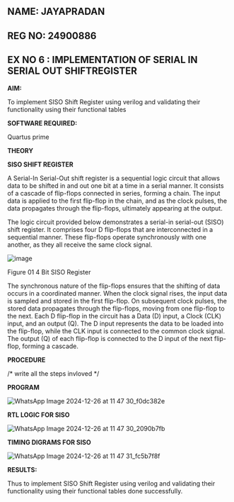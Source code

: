 
## NAME: JAYAPRADAN

## REG NO: 24900886

## EX NO 6 : IMPLEMENTATION  OF SERIAL IN SERIAL OUT SHIFTREGISTER

**AIM:**

To implement  SISO Shift Register using verilog and validating their functionality using their functional tables

**SOFTWARE REQUIRED:**

Quartus prime

**THEORY**

**SISO SHIFT REGISTER**

A Serial-In Serial-Out shift register is a sequential logic circuit that allows data to be shifted in and out one bit at a time in a serial manner. It consists of a cascade of flip-flops connected in series, forming a chain. The input data is applied to the first flip-flop in the chain, and as the clock pulses, the data propagates through the flip-flops, ultimately appearing at the output.

The logic circuit provided below demonstrates a serial-in serial-out (SISO) shift register. It comprises four D flip-flops that are interconnected in a sequential manner. These flip-flops operate synchronously with one another, as they all receive the same clock signal.

![image](https://github.com/naavaneetha/SERIAL-IN-SERIAL-OUT-SHIFTREGISTER/assets/154305477/e81c4072-37f9-46c6-8145-566764b74c3a)

Figure 01 4 Bit SISO Register

The synchronous nature of the flip-flops ensures that the shifting of data occurs in a coordinated manner. When the clock signal rises, the input data is sampled and stored in the first flip-flop. On subsequent clock pulses, the stored data propagates through the flip-flops, moving from one flip-flop to the next.
Each D flip-flop in the circuit has a Data (D) input, a Clock (CLK) input, and an output (Q). The D input represents the data to be loaded into the flip-flop, while the CLK input is connected to the common clock signal. The output (Q) of each flip-flop is connected to the D input of the next flip-flop, forming a cascade.

**PROCEDURE**

/* write all the steps invloved */

**PROGRAM**

![WhatsApp Image 2024-12-26 at 11 47 30_f0dc382e](https://github.com/user-attachments/assets/ae944d26-9e1e-43b8-b33d-62583aeeccc4)


**RTL LOGIC FOR SISO**

![WhatsApp Image 2024-12-26 at 11 47 30_2090b7fb](https://github.com/user-attachments/assets/89fb1d6d-4dab-480f-8ece-5f95de2db8e4)



**TIMING DIGRAMS FOR SISO**

![WhatsApp Image 2024-12-26 at 11 47 31_fc5b7f8f](https://github.com/user-attachments/assets/32499cc7-fdba-47dc-9b96-a56d68c15d69)

**RESULTS:**

Thus to implement SISO Shift Register using verilog and validating their functionality using their functional tables done successfully.
